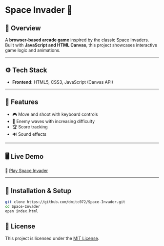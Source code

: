 
# Space Invader 👾

## 📌 Overview
A **browser-based arcade game** inspired by the classic Space Invaders.  
Built with **JavaScript and HTML Canvas**, this project showcases interactive game logic and animations.

---

## ⚙️ Tech Stack
- **Frontend:** HTML5, CSS3, JavaScript (Canvas API)

---

## 🚀 Features
- 🎮 Move and shoot with keyboard controls  
- 👾 Enemy waves with increasing difficulty  
- 🏆 Score tracking  
- 🔊 Sound effects  

---

## 🖥️ Live Demo
🔗 [Play Space Invader](https://dmitc072.github.io/Space-Invader/)  

---

## 📂 Installation & Setup
```bash
git clone https://github.com/dmitc072/Space-Invader.git
cd Space-Invader
open index.html
```

## 📄 License
This project is licensed under the [MIT License](https://github.com/dmitc072/Space-Invader/blob/main/LICENSE).
